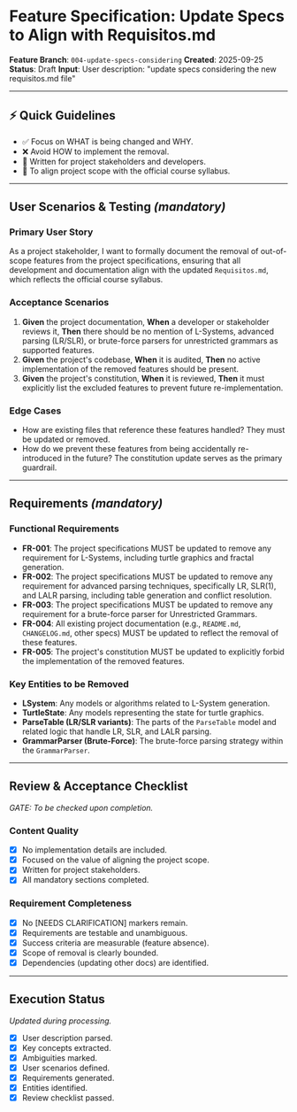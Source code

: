 # Feature Specification: Update Specs to Align with Requisitos.md

**Feature Branch**: `004-update-specs-considering`
**Created**: 2025-09-25
**Status**: Draft
**Input**: User description: "update specs considering the new requisitos.md file"

---

## ⚡ Quick Guidelines
- ✅ Focus on WHAT is being changed and WHY.
- ❌ Avoid HOW to implement the removal.
- 👥 Written for project stakeholders and developers.
- 🎯 To align project scope with the official course syllabus.

---

## User Scenarios & Testing *(mandatory)*

### Primary User Story
As a project stakeholder, I want to formally document the removal of out-of-scope features from the project specifications, ensuring that all development and documentation align with the updated `Requisitos.md`, which reflects the official course syllabus.

### Acceptance Scenarios
1.  **Given** the project documentation, **When** a developer or stakeholder reviews it, **Then** there should be no mention of L-Systems, advanced parsing (LR/SLR), or brute-force parsers for unrestricted grammars as supported features.
2.  **Given** the project's codebase, **When** it is audited, **Then** no active implementation of the removed features should be present.
3.  **Given** the project's constitution, **When** it is reviewed, **Then** it must explicitly list the excluded features to prevent future re-implementation.

### Edge Cases
- How are existing files that reference these features handled? They must be updated or removed.
- How do we prevent these features from being accidentally re-introduced in the future? The constitution update serves as the primary guardrail.

---

## Requirements *(mandatory)*

### Functional Requirements
- **FR-001**: The project specifications MUST be updated to remove any requirement for L-Systems, including turtle graphics and fractal generation.
- **FR-002**: The project specifications MUST be updated to remove any requirement for advanced parsing techniques, specifically LR, SLR(1), and LALR parsing, including table generation and conflict resolution.
- **FR-003**: The project specifications MUST be updated to remove any requirement for a brute-force parser for Unrestricted Grammars.
- **FR-004**: All existing project documentation (e.g., `README.md`, `CHANGELOG.md`, other specs) MUST be updated to reflect the removal of these features.
- **FR-005**: The project's constitution MUST be updated to explicitly forbid the implementation of the removed features.

### Key Entities to be Removed
- **LSystem**: Any models or algorithms related to L-System generation.
- **TurtleState**: Any models representing the state for turtle graphics.
- **ParseTable (LR/SLR variants)**: The parts of the `ParseTable` model and related logic that handle LR, SLR, and LALR parsing.
- **GrammarParser (Brute-Force)**: The brute-force parsing strategy within the `GrammarParser`.

---

## Review & Acceptance Checklist
*GATE: To be checked upon completion.*

### Content Quality
- [x] No implementation details are included.
- [x] Focused on the value of aligning the project scope.
- [x] Written for project stakeholders.
- [x] All mandatory sections completed.

### Requirement Completeness
- [x] No [NEEDS CLARIFICATION] markers remain.
- [x] Requirements are testable and unambiguous.
- [x] Success criteria are measurable (feature absence).
- [x] Scope of removal is clearly bounded.
- [x] Dependencies (updating other docs) are identified.

---

## Execution Status
*Updated during processing.*

- [x] User description parsed.
- [x] Key concepts extracted.
- [x] Ambiguities marked.
- [x] User scenarios defined.
- [x] Requirements generated.
- [x] Entities identified.
- [x] Review checklist passed.
